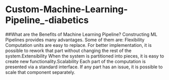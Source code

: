 # Custom-Machine-Learning-Pipeline_-diabetics
##What are the Benefits of Machine Learning Pipeline?
Constructing ML Pipelines provides many advantages. Some of them are: Flexibility Computation units are easy to replace. For better implementation, it is possible to rework that part without changing the rest of the system.Extensibility When the system is partitioned into pieces, it is easy to create new functionality.Scalability Each part of the computation is presented via a standard interface. If any part has an issue, it is possible to scale that component separately. 
